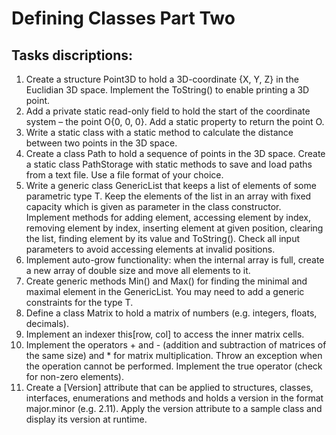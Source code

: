 # Defining Classes Part Two

## Tasks discriptions:

1. Create a structure Point3D to hold a 3D-coordinate {X, Y, Z} in the Euclidian 3D space. Implement the ToString() to enable printing a 3D point.
2. Add a private static read-only field to hold the start of the coordinate system – the point O{0, 0, 0}. Add a static property to return the point O.
3. Write a static class with a static method to calculate the distance between two points in the 3D space.
4. Create a class Path to hold a sequence of points in the 3D space. Create a static class PathStorage with static methods to save and load paths from a text file. Use a file format of your choice.
5. Write a generic class GenericList<T> that keeps a list of elements of some parametric type T. Keep the elements of the list in an array with fixed capacity which is given as parameter in the class constructor. Implement methods for adding element, accessing element by index, removing element by index, inserting element at given position, clearing the list, finding element by its value and ToString(). Check all input parameters to avoid accessing elements at invalid positions.
6. Implement auto-grow functionality: when the internal array is full, create a new array of double size and move all elements to it.
7. Create generic methods Min<T>() and Max<T>() for finding the minimal and maximal element in the  GenericList<T>. You may need to add a generic constraints for the type T.
8. Define a class Matrix<T> to hold a matrix of numbers (e.g. integers, floats, decimals). 
9. Implement an indexer this[row, col] to access the inner matrix cells.
10. Implement the operators + and - (addition and subtraction of matrices of the same size) and * for matrix multiplication. Throw an exception when the operation cannot be performed. Implement the true operator (check for non-zero elements).
11. Create a [Version] attribute that can be applied to structures, classes, interfaces, enumerations and methods and holds a version in the format major.minor (e.g. 2.11). Apply the version attribute to a sample class and display its version at runtime.

